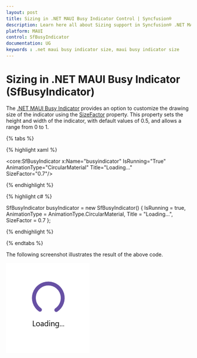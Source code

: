 ```yaml
---
layout: post
title: Sizing in .NET MAUI Busy Indicator Control | Syncfusion®
description: Learn here all about Sizing support in Syncfusion® .NET MAUI Busy Indicator (SfBusyIndicator) control and more.
platform: MAUI
control: SfBusyIndicator
documentation: UG
keywords : .net maui busy indicator size, maui busy indicator size
---
```

# Sizing in .NET MAUI Busy Indicator (SfBusyIndicator)

The [.NET MAUI Busy Indicator](https://help.syncfusion.com/cr/maui/Syncfusion.Maui.Core.SfBusyIndicator.html) provides an option to customize the drawing size of the indicator using the [SizeFactor](https://help.syncfusion.com/cr/maui/Syncfusion.Maui.Core.SfBusyIndicator.html#Syncfusion_Maui_Core_SfBusyIndicator_SizeFactor) property. This property sets the height and width of the indicator, with default values of 0.5, and allows a range from 0 to 1.

{% tabs %}

{% highlight xaml %}

<core:SfBusyIndicator x:Name="busyindicator"
                      IsRunning="True"
                      AnimationType="CircularMaterial"
                      Title="Loading..."                            
                      SizeFactor="0.7"/>           

{% endhighlight %}

{% highlight c# %}

SfBusyIndicator busyIndicator = new SfBusyIndicator()
{
    IsRunning = true,
    AnimationType = AnimationType.CircularMaterial,
    Title = "Loading...",
    SizeFactor = 0.7
};

{% endhighlight %}

{% endtabs %}

The following screenshot illustrates the result of the above code.

![SizeFactor](Images/Sizing/Sizefactor.png)